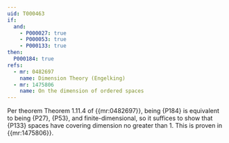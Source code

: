```yaml
---
uid: T000463
if:
  and:
    - P000027: true
    - P000053: true
    - P000133: true
then:
  P000184: true
refs:
  - mr: 0482697
    name: Dimension Theory (Engelking)
  - mr: 1475806
    name: On the dimension of ordered spaces 
---
```


Per theorem Theorem 1.11.4 of {{mr:0482697}}, being {P184} is equivalent to being {P27}, {P53}, and finite-dimensional, so it suffices to show that {P133} spaces have covering dimension no greater than 1. This is proven in {{mr:1475806}}.
